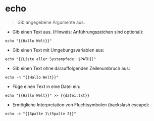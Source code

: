 # echo

> Gib angegebene Argumente aus.

- Gib einen Text aus. (Hinweis: Anführungszeichen sind optional):

`echo "{{Hallo Welt}}"`

- Gib einen Text mit Umgebungsvariablen aus:

`echo "{{Liste aller Systempfade: $PATH}}"`

- Gib einen Text ohne darauffolgenden Zeilenumbruch aus:

`echo -n "{{Hallo Welt}}"`

- Füge einen Text in eine Datei ein:

`echo "{{Hallo Welt}}" >> {{datei.txt}}`

- Ermögliche Interpretation von Fluchtsymbolen (backslash escape):

`echo -e "{{Spalte 1\tSpalte 2}}"`
